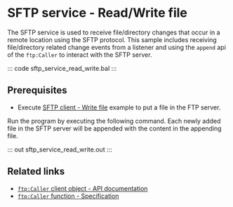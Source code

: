 # SFTP service - Read/Write file

The SFTP service is used to receive file/directory changes that occur in a remote location using the SFTP protocol. This sample includes receiving file/directory related change events from a listener and using the `append` api of the `ftp:Caller` to interact with the SFTP server.

::: code sftp_service_read_write.bal :::

## Prerequisites
- Execute [SFTP client - Write file](/learn/by-example/sftp-client-write) example to put a file in the FTP server.

Run the program by executing the following command. Each newly added file in the SFTP server will be appended with the content in the appending file.

::: out sftp_service_read_write.out :::

## Related links
- [`ftp:Caller` client object - API documentation](https://lib.ballerina.io/ballerina/ftp/latest/clients/Caller)
- [`ftp:Caller` function - Specification](/spec/ftp/#52-functions)
